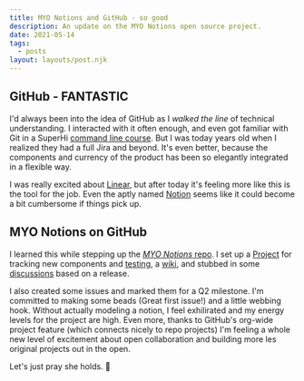 ```yaml
---
title: MYO Notions and GitHub - so good
description: An update on the MYO Notions open source project.
date: 2021-05-14
tags:
  - posts
layout: layouts/post.njk
---
```

## GitHub - FANTASTIC
I'd always been into the idea of GitHub as I *walked the line* of technical understanding. I interacted with it often enough, and even got familiar with Git in a SuperHi [command line course](https://www.superhi.com/courses/command-line-for-creatives). But I was today years old when I realized they had a full Jira and beyond. It's even better, because the components and currency of the product has been so elegantly integrated in a flexible way.  

I was really excited about [Linear](linear.app/), but after today it's feeling more like this is the tool for the job. Even the aptly named [Notion](https://www.notion.so/marcsist/MYO-Notions-6e98b11a9ec54a45b88b3f215b6a5233) seems like it could become a bit cumbersome if things pick up.

## MYO Notions on GitHub
I learned this while stepping up the [*MYO Notions* repo](https://www.github.com/les-original/myo-notions). I set up a [Project](https://www.github.com/les-original/myo-notions/projects/1) for tracking new components and [testing](https://www.github.com/les-original/myo-notions/projects/2), a [wiki](https://www.github.com/les-original/myo-notions/wiki), and stubbed in some [discussions](https://www.github.com/les-original/myo-notions/discussions) based on a release.

I also created some issues and marked them for a Q2 milestone. I'm committed to making some beads (Great first issue!) and a little webbing hook. Without actually modeling a notion, I feel exhilirated and my energy levels for the project are high. Even more, thanks to GitHub's org-wide project feature (which connects nicely to repo projects) I'm feeling a whole new level of excitement about open collaboration and building more les original projects out in the open.

Let's just pray she holds. 🙏